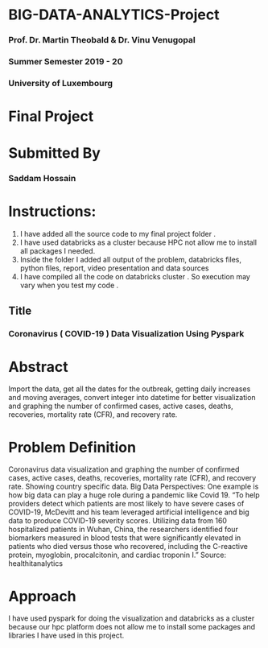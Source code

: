 # BIG-DATA-ANALYTICS-Project


### Prof. Dr. Martin Theobald & Dr. Vinu Venugopal
### Summer Semester 2019 - 20
### University of Luxembourg

# Final Project

# Submitted By
### Saddam Hossain 

# Instructions:
1. I have added all the source code to my final project folder .
2. I have used databricks as a cluster because HPC not allow me to
install all packages I needed.
3. Inside the folder I added all output of the problem, databricks
files, python files, report, video presentation and data sources
5. I have compiled all the code on databricks cluster . So execution
may vary when you test my code .
## Title
### Coronavirus ( COVID-19 ) Data Visualization Using Pyspark


# Abstract
Import the data, get all the dates for the outbreak, getting daily
increases and moving averages, convert integer into datetime for
better visualization and graphing the number of confirmed cases,
active cases, deaths, recoveries, mortality rate (CFR), and recovery
rate.

# Problem Definition
Coronavirus data visualization and graphing the number of confirmed
cases, active cases, deaths, recoveries, mortality rate (CFR), and
recovery rate. Showing country specific data.
Big Data Perspectives:
One example is how big data can play a huge role during a pandemic
like Covid 19.
“To help providers detect which patients are most likely to have
severe cases of COVID-19, McDevitt and his team leveraged artificial
intelligence and big data to produce COVID-19 severity scores.
Utilizing data from 160 hospitalized patients in Wuhan, China, the
researchers identified four biomarkers measured in blood tests that
were significantly elevated in patients who died versus those who
recovered, including the C-reactive protein, myoglobin, procalcitonin,
and cardiac troponin I.” Source: healthitanalytics


# Approach
I have used pyspark for doing the visualization and databricks as a
cluster because our hpc platform does not allow me to install some
packages and libraries I have used in this project.
